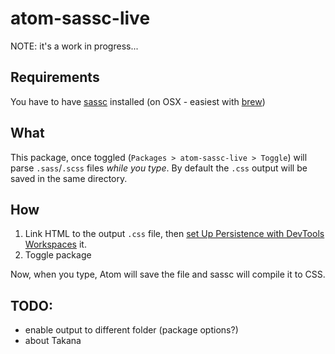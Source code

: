 # atom-sassc-live

NOTE: it's a work in progress...

## Requirements

You have to have [sassc](https://github.com/sass/sassc) installed (on OSX - easiest with [brew](https://github.com/sass/sassc))

## What

This package, once toggled (```Packages > atom-sassc-live > Toggle```) will parse ```.sass```/```.scss``` files *while you type*. By default the ```.css``` output will be saved in the same directory.

## How

1. Link HTML to the output ```.css``` file, then [set Up Persistence with DevTools Workspaces](https://developers.google.com/web/tools/setup/setup-workflow) it.
2. Toggle package

Now, when you type, Atom will save the file and sassc will compile it to CSS.



## TODO:

  - enable output to different folder (package options?)
  - about Takana
